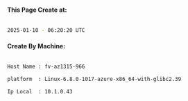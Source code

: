 
   
#### This Page Create at:

```bash

2025-01-10 - 06:20:20 UTC

```

#### Create By Machine:

```bash

Host Name : fv-az1315-966

platform  : Linux-6.8.0-1017-azure-x86_64-with-glibc2.39

Ip Local  : 10.1.0.43

```

